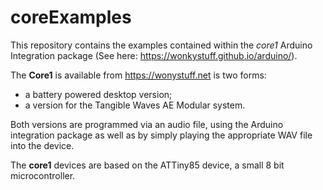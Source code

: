 # coreExamples

This repository contains the examples contained within the _core1_ Arduino Integration package (See here: https://wonkystuff.github.io/arduino/).

The **Core1** is available from https://wonystuff.net is two forms:

- a battery powered desktop version;
- a version for the Tangible Waves AE Modular system.

Both versions are programmed via an audio file, using the Arduino integration package as well as by simply playing the appropriate WAV file into the device.

The **core1** devices are based on the ATTiny85 device, a small 8 bit microcontroller.
